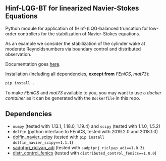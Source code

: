 Hinf-LQG-BT for linearized Navier-Stokes Equations
---------------------------------------------

Python module for application of (Hinf-)LQG-balanced truncation for low-order controllers for the stabilization of Navier-Stokes equations.

As an example we consider the stabilization of the cylinder wake at moderate Reynoldsnumbers via boundary control and distributed observation.

Documentation goes [here](http://lqgbt-for-flow-stabilization.readthedocs.org/en/latest/).

Installation (including all dependencies, **except from** *FEniCS*, *mat73*):

```sh
pip install .
```

To make *FEniCS* and *mat73* available to you, you may want to use a *docker container* as it can be generated with the `Dockerfile` in this repo.

## Dependencies

* `numpy` (tested with 1.13.1, 1.18.0, 1.19.4) and `scipy` (tested with 1.1.0, 1.5.2)
* `dolfin` (python interface to FEniCS, tested with 2019.2.0 and 2018.1.0)
* [dolfin_navier_scipy](https://github.com/highlando/dolfin_navier_scipy) (tested with `pip install dolfin_navier_scipy==1.1.1`)
* [sadptprj_riclyap_adi](https://github.com/highlando/sadptprj_riclyap_adi) (tested with `sadptprj_riclyap_adi==1.0.3`)
* [distr_control_fenics](https://github.com/highlando/distr_control_fenics) (tested with `distributed_control_fenics==1.0.0`)
